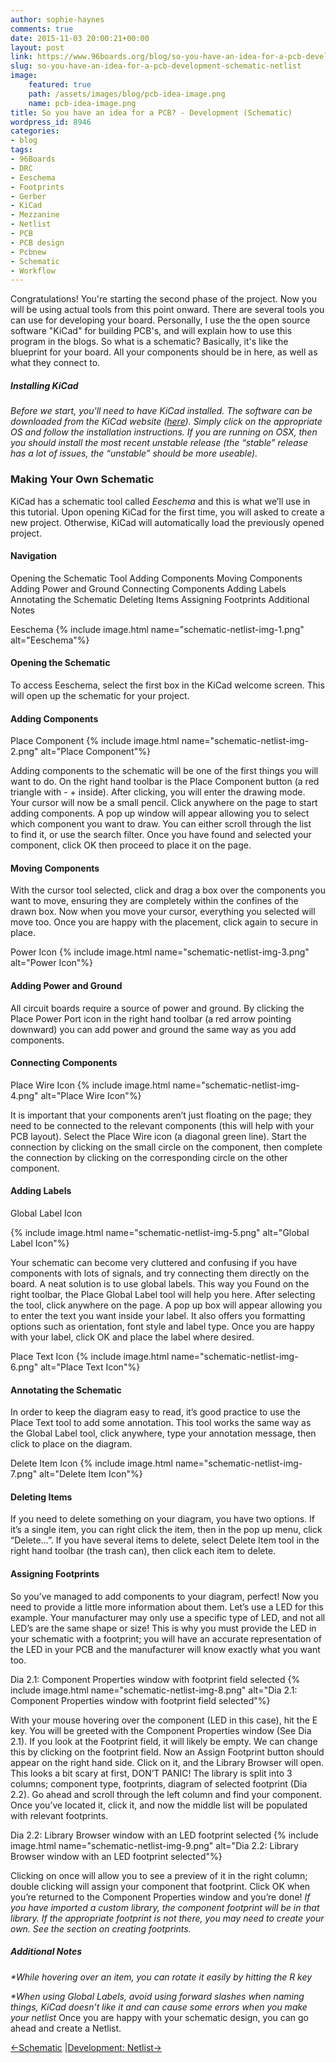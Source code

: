```yaml
---
author: sophie-haynes
comments: true
date: 2015-11-03 20:00:21+00:00
layout: post
link: https://www.96boards.org/blog/so-you-have-an-idea-for-a-pcb-development-schematic-netlist/
slug: so-you-have-an-idea-for-a-pcb-development-schematic-netlist
image:
    featured: true
    path: /assets/images/blog/pcb-idea-image.png
    name: pcb-idea-image.png
title: So you have an idea for a PCB? - Development (Schematic)
wordpress_id: 8946
categories:
- blog
tags:
- 96Boards
- DRC
- Eeschema
- Footprints
- Gerber
- KiCad
- Mezzanine
- Netlist
- PCB
- PCB design
- Pcbnew
- Schematic
- Workflow
---
```


Congratulations! You're starting the second phase of the project.
Now you will be using actual tools from this point onward. There are several tools you can use for developing your board. Personally, I use the the open source software "KiCad" for building PCB's, and will explain how to use this program in the blogs.
So what is a schematic? Basically, it's like the blueprint for your board. All your components should be in here, as well as what they connect to.

##### _Installing KiCad_

_Before we start, you'll need to have KiCad installed. The software can be downloaded from the KiCad website ([here](http://kicad-pcb.org/download/)). Simply click on the appropriate OS and follow the installation instructions. If you are running on OSX, then you should install the most recent unstable release (the “stable” release has a lot of issues, the “unstable” should be more useable)._

### Making Your Own Schematic

KiCad has a schematic tool called _Eeschema_ and this is what we’ll use in this tutorial. Upon opening KiCad for the first time, you will asked to create a new project. Otherwise, KiCad will automatically load the previously opened project.

#### Navigation

Opening the Schematic Tool
Adding Components
Moving Components
Adding Power and Ground
Connecting Components
Adding Labels
Annotating the Schematic
Deleting Items
Assigning Footprints
Additional Notes

Eeschema
{% include image.html name="schematic-netlist-img-1.png" alt="Eeschema"%}

#### Opening the Schematic

To access Eeschema, select the first box in the KiCad welcome screen. This will open up the schematic for your project.

#### Adding Components

Place Component
{% include image.html name="schematic-netlist-img-2.png" alt="Place Component"%}


Adding components to the schematic will be one of the first things you will want to do. On the right hand toolbar is the Place Component button (a red triangle with - + inside). After clicking, you will enter the drawing mode. Your cursor will now be a small pencil. Click anywhere on the page to start adding components. A pop up window will appear allowing you to select which component you want to draw. You can either scroll through the list to find it, or use the search filter. Once you have found and selected your component, click OK then proceed to place it on the page.

#### Moving Components

With the cursor tool selected, click and drag a box over the components you want to move, ensuring they are completely within the confines of the drawn box. Now when you move your cursor, everything you selected will move too. Once you are happy with the placement, click again to secure in place.

Power Icon
{% include image.html name="schematic-netlist-img-3.png" alt="Power Icon"%}

#### Adding Power and Ground

All circuit boards require a source of power and ground. By clicking the Place Power Port icon in the right hand toolbar (a red arrow pointing downward) you can add power and ground the same way as you add components.

#### Connecting Components

Place Wire Icon
{% include image.html name="schematic-netlist-img-4.png" alt="Place Wire Icon"%}


It is important that your components aren’t just floating on the page; they need to be connected to the relevant components (this will help with your PCB layout). Select the Place Wire icon (a diagonal green line). Start the connection by clicking on the small circle on the component, then complete the connection by clicking on the corresponding circle on the other component.





#### Adding Labels

Global Label Icon

{% include image.html name="schematic-netlist-img-5.png" alt="Global Label Icon"%}


Your schematic can become very cluttered and confusing if you have components with lots of signals, and try connecting them directly on the board. A neat solution is to use global labels. This way you Found on the right toolbar, the Place Global Label tool will help you here. After selecting the tool, click anywhere on the page. A pop up box will appear allowing you to enter the text you want inside your label. It also offers you formatting options such as orientation, font style and label type. Once you are happy with your label, click OK and place the label where desired.


Place Text Icon
{% include image.html name="schematic-netlist-img-6.png" alt="Place Text Icon"%}


#### Annotating the Schematic

In order to keep the diagram easy to read, it’s good practice to use the Place Text tool to add some annotation. This tool works the same way as the Global Label tool, click anywhere, type your annotation message, then click to place on the diagram.


Delete Item Icon
{% include image.html name="schematic-netlist-img-7.png" alt="Delete Item Icon"%}


#### Deleting Items


If you need to delete something on your diagram, you have two options. If it’s a single item, you can right click the item, then in the pop up menu, click “Delete…”. If you have several items to delete, select Delete Item tool in the right hand toolbar (the trash can), then click each item to delete.


#### Assigning Footprints


So you’ve managed to add components to your diagram, perfect! Now you need to provide a little more information about them. Let’s use a LED for this example. Your manufacturer may only use a specific type of LED, and not all LED’s are the same shape or size! This is why you must provide the LED in your schematic with a footprint; you will have an accurate representation of the LED in your PCB and the manufacturer will know exactly what you want too.

Dia 2.1: Component Properties window with footprint field selected
{% include image.html name="schematic-netlist-img-8.png" alt="Dia 2.1: Component Properties window with footprint field selected"%}



With your mouse hovering over the component (LED in this case), hit the E key. You will be greeted with the Component Properties window (See Dia 2.1). If you look at the Footprint field, it will likely be empty. We can change this by clicking on the footprint field. Now an Assign Footprint button should appear on the right hand side. Click on it, and the Library Browser will open. This looks a bit scary at first, DON’T PANIC! The library is split into 3 columns; component type, footprints, diagram of selected footprint (Dia 2.2). Go ahead and scroll through the left column and find your component. Once you’ve located it, click it, and now the middle list will be populated with relevant footprints.

Dia 2.2: Library Browser window with an LED footprint selected
{% include image.html name="schematic-netlist-img-9.png" alt="Dia 2.2: Library Browser window with an LED footprint selected"%}

Clicking on once will allow you to see a preview of it in the right column; double clicking will assign your component that footprint. Click OK when you’re returned to the Component Properties window and you’re done!
_If you have imported a custom library, the component footprint will be in that library. If the appropriate footprint is not there, you may need to create your own. See the section on creating footprints._


##### Additional Notes

_*While hovering over an item, you can rotate it easily by hitting the R key_

_*When using Global Labels, avoid using forward slashes when naming things, KiCad doesn’t like it and can cause some errors when you make your netlist_
Once you are happy with your schematic design, you can go ahead and create a Netlist.

[←Schematic]() &#124;[Development: Netlist→ ](/blog/so-you-have-an-idea-for-a-pcb-development-netlist/)
